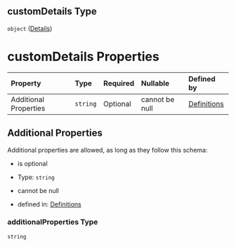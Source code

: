 ## customDetails Type

`object` ([Details](definitions-definitions-pagerdutyconfig-properties-customdetails.md))

# customDetails Properties

| Property              | Type     | Required | Nullable       | Defined by                                                                                                                                                                                     |
| :-------------------- | :------- | :------- | :------------- | :--------------------------------------------------------------------------------------------------------------------------------------------------------------------------------------------- |
| Additional Properties | `string` | Optional | cannot be null | [Definitions](definitions-definitions-pagerdutyconfig-properties-customdetails-additionalproperties.md "#/definitions/pagerDutyConfig/properties/customDetails/additionalProperties") |

## Additional Properties

Additional properties are allowed, as long as they follow this schema:



*   is optional

*   Type: `string`

*   cannot be null

*   defined in: [Definitions](definitions-definitions-pagerdutyconfig-properties-customdetails-additionalproperties.md "#/definitions/pagerDutyConfig/properties/customDetails/additionalProperties")

### additionalProperties Type

`string`
